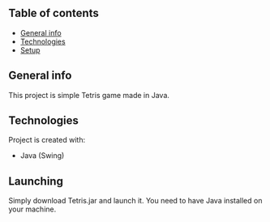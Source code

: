 ## Table of contents
* [General info](#general-info)
* [Technologies](#technologies)
* [Setup](#setup)

## General info
This project is simple Tetris game made in Java.
	
## Technologies
Project is created with:
* Java (Swing)

## Launching
Simply download Tetris.jar and launch it. You need to have Java installed on your machine.
